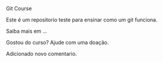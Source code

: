 Git Course

Este é um repositorio teste para ensinar como um git funciona.

Saiba mais em ...


Gostou do curso? Ajude com uma doação.


Adicionado novo comentario.
